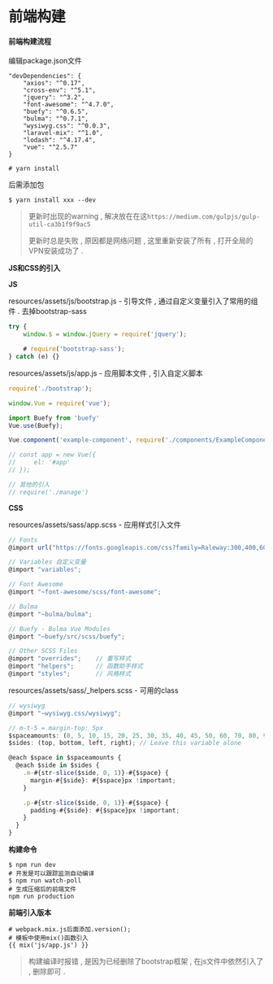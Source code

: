 # 前端构建

#### 前端构建流程

编辑package.json文件

```
"devDependencies": {
    "axios": "^0.17",
    "cross-env": "^5.1",
    "jquery": "^3.2",
    "font-awesome": "^4.7.0",
    "buefy": "^0.6.5",
    "bulma": "^0.7.1",
    "wysiwyg.css": "^0.0.3",
    "laravel-mix": "^1.0",
    "lodash": "^4.17.4",
    "vue": "^2.5.7"
}

# yarn install
```

后需添加包

```
$ yarn install xxx --dev
```

> 更新时出现的warning , 解决放在在这`https://medium.com/gulpjs/gulp-util-ca3b1f9f9ac5`
>
> 更新时总是失败 , 原因都是网络问题 , 这里重新安装了所有 , 打开全局的VPN安装成功了 .

**JS和CSS的引入**

**JS**

resources/assets/js/bootstrap.js - 引导文件 , 通过自定义变量引入了常用的组件 . 去掉bootstrap-sass

```js
try {
    window.$ = window.jQuery = require('jquery');

    # require('bootstrap-sass');
} catch (e) {}
```

resources/assets/js/app.js - 应用脚本文件 , 引入自定义脚本

```js
require('./bootstrap');

window.Vue = require('vue');

import Buefy from 'buefy'
Vue.use(Buefy);

Vue.component('example-component', require('./components/ExampleComponent.vue'));

// const app = new Vue({
//     el: '#app'
// });

// 其他的引入
// require('./manage')
```

**CSS**

resources/assets/sass/app.scss - 应用样式引入文件

```js
// Fonts
@import url("https://fonts.googleapis.com/css?family=Raleway:300,400,600");

// Variables 自定义变量
@import "variables";

// Font Awesome
@import "~font-awesome/scss/font-awesome";

// Bulma
@import "~bulma/bulma";

// Buefy - Bulma Vue Modules
@import "~buefy/src/scss/buefy";

// Other SCSS Files
@import "overrides";    // 重写样式
@import "helpers";      // 函数助手样式
@import "styles";       // 风格样式
```

resources/assets/sass/\_helpers.scss - 可用的class

```js
// wysiwyg
@import "~wysiwyg.css/wysiwyg";

// m-t-5 = margin-top: 5px
$spaceamounts: (0, 5, 10, 15, 20, 25, 30, 35, 40, 45, 50, 60, 70, 80, 90, 100); // Adjust this to include the pixel amounts you need.
$sides: (top, bottom, left, right); // Leave this variable alone

@each $space in $spaceamounts {
  @each $side in $sides {
    .m-#{str-slice($side, 0, 1)}-#{$space} {
      margin-#{$side}: #{$space}px !important;
    }

    .p-#{str-slice($side, 0, 1)}-#{$space} {
      padding-#{$side}: #{$space}px !important;
    }
  }
}
```

**构建命令**

```
$ npm run dev
# 开发是可以跟踪监测自动编译
$ npm run watch-poll
# 生成压缩后的前端文件
npm run production
```

**前端引入版本**

```
# webpack.mix.js后面添加.version();
# 模板中使用mix()函数引入
{{ mix('js/app.js') }}
```

> 构建编译时报错 , 是因为已经删除了bootstrap框架 , 在js文件中依然引入了 , 删除即可 .



